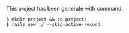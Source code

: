 This project has been generate with command:

    $ mkdir project && cd project/
    $ rails new ./ --skip-active-record
    

